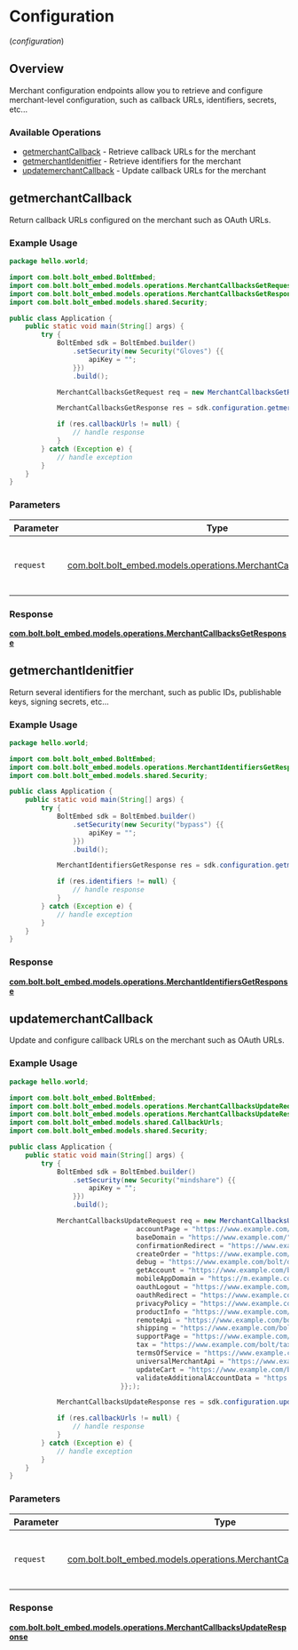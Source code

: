 # Configuration
(*configuration*)

## Overview

Merchant configuration endpoints allow you to retrieve and configure merchant-level
configuration, such as callback URLs, identifiers, secrets, etc...


### Available Operations

* [getmerchantCallback](#getmerchantcallback) - Retrieve callback URLs for the merchant
* [getmerchantIdenitfier](#getmerchantidenitfier) - Retrieve identifiers for the merchant
* [updatemerchantCallback](#updatemerchantcallback) - Update callback URLs for the merchant

## getmerchantCallback

Return callback URLs configured on the merchant such as OAuth URLs.


### Example Usage

```java
package hello.world;

import com.bolt.bolt_embed.BoltEmbed;
import com.bolt.bolt_embed.models.operations.MerchantCallbacksGetRequest;
import com.bolt.bolt_embed.models.operations.MerchantCallbacksGetResponse;
import com.bolt.bolt_embed.models.shared.Security;

public class Application {
    public static void main(String[] args) {
        try {
            BoltEmbed sdk = BoltEmbed.builder()
                .setSecurity(new Security("Gloves") {{
                    apiKey = "";
                }})
                .build();

            MerchantCallbacksGetRequest req = new MerchantCallbacksGetRequest("Fantastic");            

            MerchantCallbacksGetResponse res = sdk.configuration.getmerchantCallback(req);

            if (res.callbackUrls != null) {
                // handle response
            }
        } catch (Exception e) {
            // handle exception
        }
    }
}
```

### Parameters

| Parameter                                                                                                                   | Type                                                                                                                        | Required                                                                                                                    | Description                                                                                                                 |
| --------------------------------------------------------------------------------------------------------------------------- | --------------------------------------------------------------------------------------------------------------------------- | --------------------------------------------------------------------------------------------------------------------------- | --------------------------------------------------------------------------------------------------------------------------- |
| `request`                                                                                                                   | [com.bolt.bolt_embed.models.operations.MerchantCallbacksGetRequest](../../models/operations/MerchantCallbacksGetRequest.md) | :heavy_check_mark:                                                                                                          | The request object to use for the request.                                                                                  |


### Response

**[com.bolt.bolt_embed.models.operations.MerchantCallbacksGetResponse](../../models/operations/MerchantCallbacksGetResponse.md)**


## getmerchantIdenitfier

Return several identifiers for the merchant, such as public IDs, publishable keys, signing secrets, etc...

### Example Usage

```java
package hello.world;

import com.bolt.bolt_embed.BoltEmbed;
import com.bolt.bolt_embed.models.operations.MerchantIdentifiersGetResponse;
import com.bolt.bolt_embed.models.shared.Security;

public class Application {
    public static void main(String[] args) {
        try {
            BoltEmbed sdk = BoltEmbed.builder()
                .setSecurity(new Security("bypass") {{
                    apiKey = "";
                }})
                .build();

            MerchantIdentifiersGetResponse res = sdk.configuration.getmerchantIdenitfier();

            if (res.identifiers != null) {
                // handle response
            }
        } catch (Exception e) {
            // handle exception
        }
    }
}
```


### Response

**[com.bolt.bolt_embed.models.operations.MerchantIdentifiersGetResponse](../../models/operations/MerchantIdentifiersGetResponse.md)**


## updatemerchantCallback

Update and configure callback URLs on the merchant such as OAuth URLs.


### Example Usage

```java
package hello.world;

import com.bolt.bolt_embed.BoltEmbed;
import com.bolt.bolt_embed.models.operations.MerchantCallbacksUpdateRequest;
import com.bolt.bolt_embed.models.operations.MerchantCallbacksUpdateResponse;
import com.bolt.bolt_embed.models.shared.CallbackUrls;
import com.bolt.bolt_embed.models.shared.Security;

public class Application {
    public static void main(String[] args) {
        try {
            BoltEmbed sdk = BoltEmbed.builder()
                .setSecurity(new Security("mindshare") {{
                    apiKey = "";
                }})
                .build();

            MerchantCallbacksUpdateRequest req = new MerchantCallbacksUpdateRequest("Somoni",                 new CallbackUrls() {{
                                accountPage = "https://www.example.com/account";
                                baseDomain = "https://www.example.com/";
                                confirmationRedirect = "https://www.example.com/bolt/redirect";
                                createOrder = "https://www.example.com/bolt/order";
                                debug = "https://www.example.com/bolt/debug";
                                getAccount = "https://www.example.com/bolt/account";
                                mobileAppDomain = "https://m.example.com/";
                                oauthLogout = "https://www.example.com/bolt/logout";
                                oauthRedirect = "https://www.example.com/bolt/oauth";
                                privacyPolicy = "https://www.example.com/privacy-policy";
                                productInfo = "https://www.example.com/bolt/product";
                                remoteApi = "https://www.example.com/bolt/remote-api";
                                shipping = "https://www.example.com/bolt/shipping";
                                supportPage = "https://www.example.com/help";
                                tax = "https://www.example.com/bolt/tax";
                                termsOfService = "https://www.example.com/terms-of-service";
                                universalMerchantApi = "https://www.example.com/bolt/merchant-api";
                                updateCart = "https://www.example.com/bolt/cart";
                                validateAdditionalAccountData = "https://www.example.com/bolt/validate-account";
                            }};);            

            MerchantCallbacksUpdateResponse res = sdk.configuration.updatemerchantCallback(req);

            if (res.callbackUrls != null) {
                // handle response
            }
        } catch (Exception e) {
            // handle exception
        }
    }
}
```

### Parameters

| Parameter                                                                                                                         | Type                                                                                                                              | Required                                                                                                                          | Description                                                                                                                       |
| --------------------------------------------------------------------------------------------------------------------------------- | --------------------------------------------------------------------------------------------------------------------------------- | --------------------------------------------------------------------------------------------------------------------------------- | --------------------------------------------------------------------------------------------------------------------------------- |
| `request`                                                                                                                         | [com.bolt.bolt_embed.models.operations.MerchantCallbacksUpdateRequest](../../models/operations/MerchantCallbacksUpdateRequest.md) | :heavy_check_mark:                                                                                                                | The request object to use for the request.                                                                                        |


### Response

**[com.bolt.bolt_embed.models.operations.MerchantCallbacksUpdateResponse](../../models/operations/MerchantCallbacksUpdateResponse.md)**

